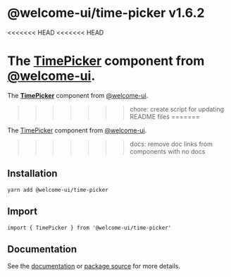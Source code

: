 # @welcome-ui/time-picker v1.6.2
<<<<<<< HEAD
<<<<<<< HEAD

The [TimePicker](http://welcome-ui.com/fields/time-picker) component from [@welcome-ui](http://welcome-ui.com).
=======
  
The **[TimePicker](http://welcome-ui.com/fields/time-picker)** component from [@welcome-ui](http://welcome-ui.com).
>>>>>>> chore: create script for updating README files
=======

The [TimePicker](http://welcome-ui.com/fields/time-picker) component from [@welcome-ui](http://welcome-ui.com).
>>>>>>> docs: remove doc links from components with no docs

## Installation

    yarn add @welcome-ui/time-picker

## Import

    import { TimePicker } from '@welcome-ui/time-picker'

## Documentation

See the [documentation](http://welcome-ui.com/fields/time-picker) or [package source](https://github.com/WTTJ/welcome-ui/tree/v1.6.2/packages/TimePicker) for more details.
